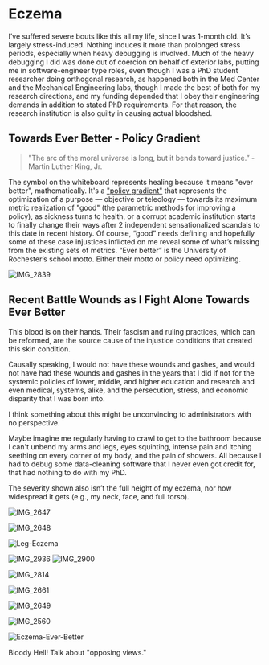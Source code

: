 # Eczema

I’ve suffered severe bouts like this all my life, since I was 1-month old. It’s largely stress-induced. Nothing induces it more than prolonged stress periods, especially when heavy debugging is involved. Much of the heavy debugging I did was done out of coercion on behalf of exterior labs, putting me in software-engineer type roles, even though I was a PhD student researcher doing orthogonal research, as happened both in the Med Center and the Mechanical Engineering labs, though I made the best of both for my research directions, and my funding depended that I obey their engineering demands in addition to stated PhD requirements. For that reason, the research institution is also guilty in causing actual bloodshed.

## Towards Ever Better - Policy Gradient

> "The arc of the moral universe is long, but it bends toward justice.” - Martin Luther King, Jr.

The symbol on the whiteboard represents healing because it means "ever better", mathematically. It's a ["policy gradient"](http://www.scholarpedia.org/article/Policy_gradient_methods) that represents the optimization of a purpose — objective or teleology — towards its maximum metric realization of "good" (the parametric methods for improving a policy), as sickness turns to health, or a corrupt academic institution starts to finally change their ways after 2 independent sensationalized scandals to this date in recent history. Of course, “good” needs defining and hopefully some of these case injustices inflicted on me reveal some of what’s missing from the existing sets of metrics. “Ever better” is the University of Rochester’s school motto. Either their motto or policy need optimizing.

![IMG_2839](https://github.com/slerman12/BrokenWisdoms/assets/9126603/167a5106-17a8-4c09-a3aa-1b40604c453c)

## Recent Battle Wounds as I Fight Alone Towards Ever Better

This blood is on their hands. Their fascism and ruling practices, which can be reformed, are the source cause of the injustice conditions that created this skin condition.

Causally speaking, I would not have these wounds and gashes, and would not have had these wounds and gashes in the years that I did if not for the systemic policies of lower, middle, and higher education and research and even medical, systems, alike, and the persecution, stress, and economic disparity that I was born into.

I think something about this might be unconvincing to administrators with no perspective.

Maybe imagine me regularly having to crawl to get to the bathroom because I can't unbend my arms and legs, eyes squinting, intense pain and itching seething on every corner of my body, and the pain of showers. All because I had to debug some data-cleaning software that I never even got credit for, that had nothing to do with my PhD.

The severity shown also isn’t the full height of my eczema, nor how widespread it gets (e.g., my neck, face, and full torso).

![IMG_2647](https://github.com/slerman12/BrokenWisdoms/assets/9126603/a5626beb-b0fd-4862-ae9f-0b03be56e79f)

![IMG_2648](https://github.com/slerman12/BrokenWisdoms/assets/9126603/1112f270-57d2-434d-b4bb-9ed3bf1e9520)

![Leg-Eczema](https://github.com/animal-tree/BrokenWisdoms/assets/142250284/74015537-382e-4686-b751-eaedb1859d52)

![IMG_2936](https://github.com/slerman12/BrokenWisdoms/assets/9126603/4f7d1c54-e4d4-40ae-a5ba-038d4732bd95)
![IMG_2900](https://github.com/slerman12/BrokenWisdoms/assets/9126603/6fd4c34e-6b17-45ea-9495-afad5e294907)



![IMG_2814](https://github.com/slerman12/BrokenWisdoms/assets/9126603/10d4bd20-f275-49ec-8950-d02e98c296a2)


![IMG_2661](https://github.com/animal-tree/BrokenWisdoms/assets/142250284/8580ed2a-260a-40be-804b-446230fab5ab)

![IMG_2649](https://github.com/slerman12/BrokenWisdoms/assets/9126603/40fdd37e-76e2-4087-823c-35cacd911f69)

![IMG_2560](https://github.com/slerman12/BrokenWisdoms/assets/9126603/adebf6c9-20a4-4895-be8f-088ff61a60c1)

![Eczema-Ever-Better](https://github.com/slerman12/BrokenWisdoms/assets/9126603/808239ba-c6f8-4096-9a2a-3cc1bf425c4b)


Bloody Hell! Talk about "opposing views." 

